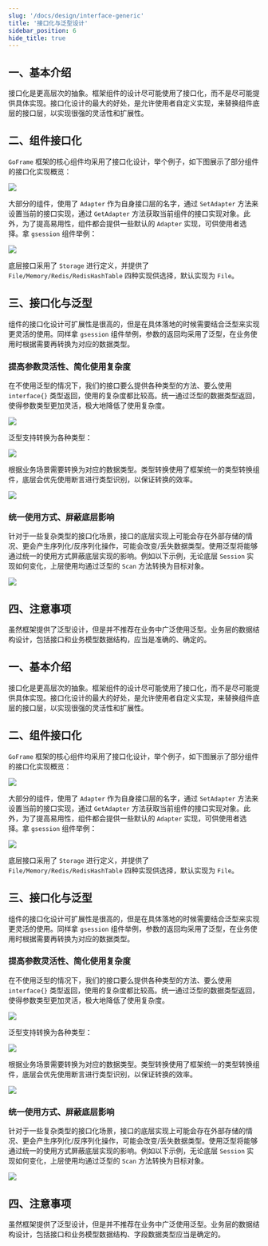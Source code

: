 ```yaml
---
slug: '/docs/design/interface-generic'
title: '接口化与泛型设计'
sidebar_position: 6
hide_title: true
---
```


## 一、基本介绍

接口化是更高层次的抽象。框架组件的设计尽可能使用了接口化，而不是尽可能提供具体实现。接口化设计的最大的好处，是允许使用者自定义实现，来替换组件底层的接口层，以实现很强的灵活性和扩展性。

## 二、组件接口化

`GoFrame` 框架的核心组件均采用了接口化设计，举个例子，如下图展示了部分组件的接口化实现概览：

![](/markdown/f7c64eb343963d83adee0800a7774045.png)

大部分的组件，使用了 `Adapter` 作为自身接口层的名字，通过 `SetAdapter` 方法来设置当前的接口实现，通过 `GetAdapter` 方法获取当前组件的接口实现对象。此外，为了提高易用性，组件都会提供一些默认的 `Adapter` 实现，可供使用者选择。拿 `gsession` 组件举例：

![](/markdown/5b6e3ff29277e5e5bd32707d9a29bf4c.png)

底层接口采用了 `Storage` 进行定义，并提供了 `File/Memory/Redis/RedisHashTable` 四种实现供选择，默认实现为 `File`。

## 三、接口化与泛型

组件的接口化设计可扩展性是很高的，但是在具体落地的时候需要结合泛型来实现更灵活的使用。同样拿 `gsession` 组件举例，参数的返回均采用了泛型，在业务使用时根据需要再转换为对应的数据类型。

### 提高参数灵活性、简化使用复杂度

在不使用泛型的情况下，我们的接口要么提供各种类型的方法、要么使用 `interface{}` 类型返回，使用的复杂度都比较高。统一通过泛型的数据类型返回，使得参数类型更加灵活，极大地降低了使用复杂度。

![](/markdown/b8a2950b795cf7cb987cbfa7a305ff72.png)

泛型支持转换为各种类型：

![](/markdown/76fcb2211bfb4d98a88bdb9d1288b574.png)

根据业务场景需要转换为对应的数据类型。类型转换使用了框架统一的类型转换组件，底层会优先使用断言进行类型识别，以保证转换的效率。

![](/markdown/4605ec6822024dd52fe79ea75d6497d9.png)

### 统一使用方式、屏蔽底层影响

针对于一些复杂类型的接口化场景，接口的底层实现上可能会存在外部存储的情况、更会产生序列化/反序列化操作，可能会改变/丢失数据类型。使用泛型将能够通过统一的使用方式屏蔽底层实现的影响。例如以下示例，无论底层 `Session` 实现如何变化，上层使用均通过泛型的 `Scan` 方法转换为目标对象。

![](/markdown/de4f942e624d5e30a40f7d9d087c35fc.png)

## 四、注意事项

虽然框架提供了泛型设计，但是并不推荐在业务中广泛使用泛型。业务层的数据结构设计，包括接口和业务模型数据结构，应当是准确的、确定的。

## 一、基本介绍

接口化是更高层次的抽象。框架组件的设计尽可能使用了接口化，而不是尽可能提供具体实现。接口化设计的最大的好处，是允许使用者自定义实现，来替换组件底层的接口层，以实现很强的灵活性和扩展性。

## 二、组件接口化

`GoFrame` 框架的核心组件均采用了接口化设计，举个例子，如下图展示了部分组件的接口化实现概览：

![](/markdown/f7c64eb343963d83adee0800a7774045.png)

大部分的组件，使用了 `Adapter` 作为自身接口层的名字，通过 `SetAdapter` 方法来设置当前的接口实现，通过 `GetAdapter` 方法获取当前组件的接口实现对象。此外，为了提高易用性，组件都会提供一些默认的 `Adapter` 实现，可供使用者选择。拿 `gsession` 组件举例：

![](/markdown/5b6e3ff29277e5e5bd32707d9a29bf4c.png)

底层接口采用了 `Storage` 进行定义，并提供了 `File/Memory/Redis/RedisHashTable` 四种实现供选择，默认实现为 `File`。

## 三、接口化与泛型

组件的接口化设计可扩展性是很高的，但是在具体落地的时候需要结合泛型来实现更灵活的使用。同样拿 `gsession` 组件举例，参数的返回均采用了泛型，在业务使用时根据需要再转换为对应的数据类型。

### 提高参数灵活性、简化使用复杂度

在不使用泛型的情况下，我们的接口要么提供各种类型的方法、要么使用 `interface{}` 类型返回，使用的复杂度都比较高。统一通过泛型的数据类型返回，使得参数类型更加灵活，极大地降低了使用复杂度。

![](/markdown/b8a2950b795cf7cb987cbfa7a305ff72.png)

泛型支持转换为各种类型：

![](/markdown/76fcb2211bfb4d98a88bdb9d1288b574.png)

根据业务场景需要转换为对应的数据类型。类型转换使用了框架统一的类型转换组件，底层会优先使用断言进行类型识别，以保证转换的效率。

![](/markdown/4605ec6822024dd52fe79ea75d6497d9.png)

### 统一使用方式、屏蔽底层影响

针对于一些复杂类型的接口化场景，接口的底层实现上可能会存在外部存储的情况、更会产生序列化/反序列化操作，可能会改变/丢失数据类型。使用泛型将能够通过统一的使用方式屏蔽底层实现的影响。例如以下示例，无论底层 `Session` 实现如何变化，上层使用均通过泛型的 `Scan` 方法转换为目标对象。

![](/markdown/de4f942e624d5e30a40f7d9d087c35fc.png)

## 四、注意事项

虽然框架提供了泛型设计，但是并不推荐在业务中广泛使用泛型。业务层的数据结构设计，包括接口和业务模型数据结构、字段数据类型应当是确定的。